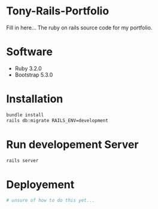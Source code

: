 # Tony-Rails-Portfolio
Fill in here...
The ruby on rails source code for my portfolio.

# Software
* Ruby 3.2.0
* Bootstrap 5.3.0

# Installation
```sh
bundle install
rails db:migrate RAILS_ENV=development
```

# Run developement Server
```sh
rails server
```

# Deployement
```sh
# unsure of how to do this yet...
```
